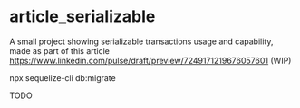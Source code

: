 # article_serializable

A small project showing serializable transactions usage and capability, made as part of this article https://www.linkedin.com/pulse/draft/preview/7249171219676057601 (WIP)

npx sequelize-cli db:migrate

TODO

